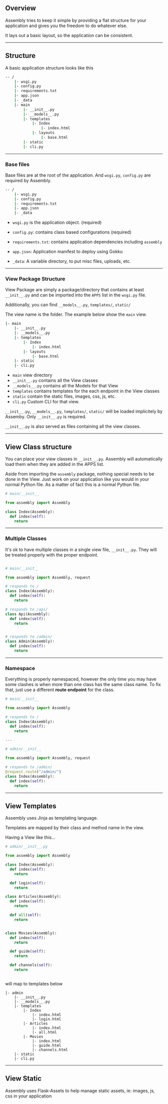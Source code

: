 
## Overview

Assembly tries to keep it simple by providing a flat structure for your application and gives you 
the freedom to do whatever else. 

It lays out a basic layout, so the application can be consistent. 

---

## Structure

A basic application structure looks like this

```sh
-- /
    |- wsgi.py
    |- config.py
    |- requirements.txt
    |- app.json
    |- _data  
    |- main
        |- __init__.py
        |- __models__.py
        |- templates
            |- Index
                |- index.html
            |- layouts
                |- base.html
        |- static
        |- cli.py

```

---

### Base files

Base files are at the root of the application. And `wsgi.py`, `config.py` are required by Assembly.


```sh
-- /
    |- wsgi.py
    |- config.py
    |- requirements.txt
    |- app.json
    |- _data  
```

- `wsgi.py` is the application object. (required)

- `config.py`: contains class based configurations (required)

- `requirements.txt`: contains application dependencies including `assembly`

- `app.json`: Application manifest to deploy using Gokku

- `_data`: A variable directory, to put misc files, uploads, etc.


---

### View Package Structure

View Package are simply a package/directory that contains at least `__init__.py` and can be imported into the `APPS` list in the `wsgi.py` file. 

Additionally, you can find `__models__.py`, `templates/`, `static/`

The view name is the folder. The example below show the `main` view.

```sh
|- main
    |- __init__.py
    |- __models__.py
    |- templates
        |- Index
            |- index.html
        |- layouts
            |- base.html
    |- static
    |- cli.py

```

- `main` view directory
- `__init__.py` contains all the View classes
- `__models__.py` contains all the Models for that View
- `templates` contains templates for the each endpoint in the View classes
- `static` contain the static files, images, css, js, etc.
- `cli.py` Custom CLI for that view.

`__init__.py`, `__models__.py`, `templates/`, `static/` will be loaded implicitely by Assemby. Only `__init__.py` is required.

`__init__.py` is also served as files containing all the view classes.

---

## View Class structure

You can place your view classes in `__init__.py`. Assembly will automatically load them when they are added in the APPS list.

Aside from importing the `assembly` package, nothing special needs to be done in the View. Just work on your application like you would in your normal Python file. As a matter of fact this is a normal Python file.

```python
# main/__init__

from assembly import Assembly

class Index(Assembly):
  def index(self):
    return

```

---

### Multiple Classes

It's ok to have multiple classes in a single view file, `__init__.py`. They will be treated properly with the proper endpoint.

```python

# main/__init__

from assembly import Assembly, request

# responds to /
class Index(Assembly):
  def index(self):
    return 

# responds to /api/
class Api(Assembly):
  def index(self):
    return


# responds to /admin/
class Admin(Assembly):
  def index(self):
    return

```

---

### Namespace

Everything is properly namespaced, however the only time you may have some clashes is when more than one class has the same class name. To fix that, just use a different **route endpoint** for the class.

```python
# main/__init__

from assembly import Assembly

# responds to /
class Index(Assembly):
  def index(self):
    return 

---

# admin/__init__

from assembly import Assembly, request

# responds to /admin/
@request.route("/admin/")
class Index(Assembly):
  def index(self):
    return 
```

---

## View Templates

Assembly uses Jinja as templating language. 

Templates are mapped by their class and method name in the view.

Having a View like this...

```python
# admin/__init__.py

from assembly import Assembly

class Index(Assembly):
  def index(self):
    return 

  def login(self):
    return

class Articles(Assembly):
  def index(self):
    return 

  def all(self):
    return


class Movies(Assembly):
  def index(self):
    return 

  def guide(self):
    return

  def channels(self):
    return



```

will map to templates below

```
|- admin
    |- __init__.py
    |- __models__.py
    |- templates
        |- Index
            |- index.html
            |- login.html
        |- Articles
            |- index.html
            |- all.html
        |- Movies
            |- index.html
            |- guide.html            
            |- channels.html            
    |- static
    |- cli.py

```


---

## View Static

Assembly uses Flask-Assets to help manage static assets, ie: images, js, css in your application

